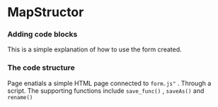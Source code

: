 # MapStructor

### Adding code blocks 
This is a simple explanation of how to use the form created.

### The code structure 
Page enatials a simple HTML page connected to `form.js"` . Through a script.
The supporting functions include
`save_func()` ,  `saveAs()` and `rename()`
